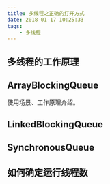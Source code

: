 ```yaml
---
title: 多线程之正确的打开方式
date: 2018-01-17 10:25:33
tags:
	- 多线程	
---
```


## 多线程的工作原理



## ArrayBlockingQueue
使用场景、工作原理介绍。

## LinkedBlockingQueue

## SynchronousQueue

## 如何确定运行线程数



